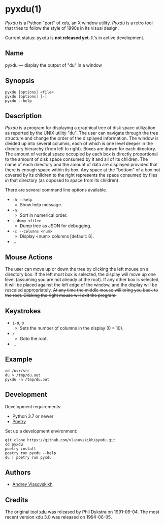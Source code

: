 pyxdu(1)
========

_Pyxdu_ is a Python "port" of _xdu_, an X window utility. _Pyxdu_ is a retro tool that
tries to follow the style of 1990s in its visual design.


Current status: pyxdu is **not released yet**. It's in active development.


Name
----

pyxdu — display the output of "du" in a window


Synopsis
--------

```
pyxdu [options] <file>
pyxdu [options] [-]
pyxdu --help
```


Description
-----------

_Pyxdu_ is a program for displaying a graphical tree of disk space utilization as
reported by the UNIX utility "du". The user can navigate through the tree structure and
change the order of the displayed information. The window is divided up into several
columns, each of which is one level deeper in the directory hierarchy (from left to
right). Boxes are drawn for each directory. The amount of vertical space occupied by
each box is directly proportional to the amount of disk space consumed by it and all of
its children. The name of each directory and the amount of data are displayed provided
that there is enough space within its box. Any space at the "bottom" of a box not
covered by its children to the right represents the space consumed by files _in_ that
directory (as opposed to space from its children).

There are several command line options available.

* `-h --help`
    * Show help message.
* `-n`
    * Sort in numerical order.
* `--dump <file>`
    * Dump tree as JSON for debugging.
* `-c --columns <num>`
    * Display \<num\> columns \[default: 6\].
* ...


Mouse Actions
-------------

The user can move up or down the tree by clicking the left mouse on a directory box. If
the left most box is selected, the display will move up one level (assuming you are not
already at the root). If any other box is selected, it will be placed against the left
edge of the window, and the display will be rescaled appropriately. ~~At any time the
middle mouse will bring you back to the root. Clicking the right mouse will exit the
program.~~


Keystrokes
----------

* `1-9`, `0`
    * Sets the number of columns in the display (0 = 10). 
* `/`
    * Goto the root.
* ...


Example
-------

```shell
cd /usr/src
du > /tmp/du.out
pyxdu -n /tmp/du.out
```


Development
-----------

Development requirements:

* Python 3.7 or newer
* [Poetry][]

Set up a development environment:

```shell
git clone https://github.com/vlasovskikh/pyxdu.git
cd pyxdu
poetry install
poetry run pyxdu --help
du | poetry run pyxdu
```

Authors
-------

* [Andrey Vlasovskikh][vlasovskikh]


Credits
-------

The original tool [xdu][] was released by Phil Dykstra on 1991-09-04. The most recent
version xdu 3.0 was released on 1994-06-05.


[xdu]: https://github.com/vlasovskikh/xdu
[poetry]: https://python-poetry.org
[vlasovskikh]: https://pirx.ru
